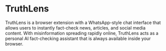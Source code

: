 # TruthLens
TruthLens is a browser extension with a WhatsApp-style chat interface that allows users to instantly fact-check news, articles, and social media content. With misinformation spreading rapidly online, TruthLens acts as a personal AI fact-checking assistant that is always available inside your browser.
